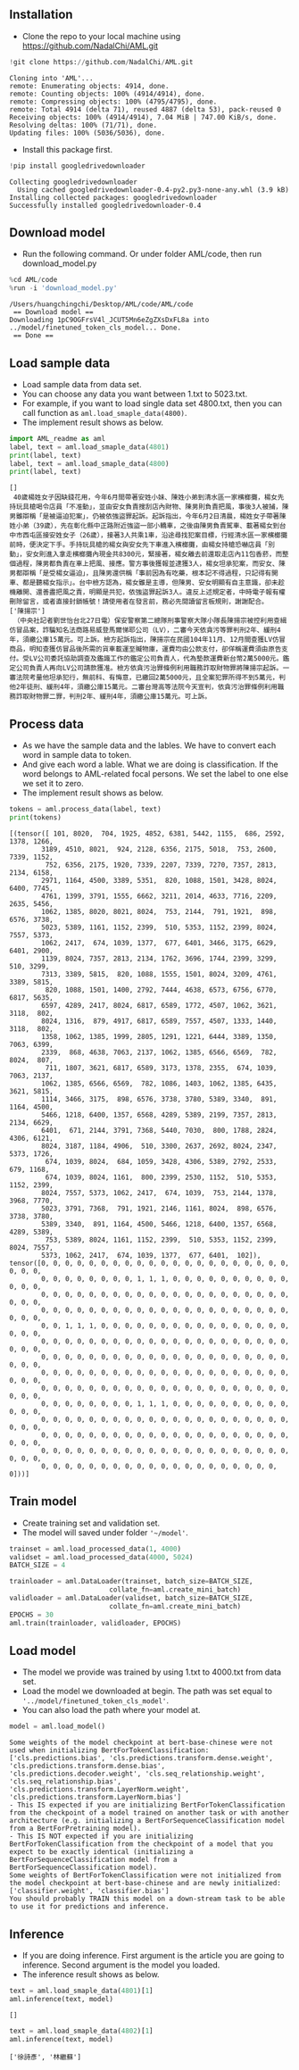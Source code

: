 ## Installation
* Clone the repo to your local machine using https://github.com/NadalChi/AML.git


```python
!git clone https://github.com/NadalChi/AML.git
```

    Cloning into 'AML'...
    remote: Enumerating objects: 4914, done.
    remote: Counting objects: 100% (4914/4914), done.
    remote: Compressing objects: 100% (4795/4795), done.
    remote: Total 4914 (delta 71), reused 4887 (delta 53), pack-reused 0
    Receiving objects: 100% (4914/4914), 7.04 MiB | 747.00 KiB/s, done.
    Resolving deltas: 100% (71/71), done.
    Updating files: 100% (5036/5036), done.


- Install this package first.


```python
!pip install googledrivedownloader
```

    Collecting googledrivedownloader
      Using cached googledrivedownloader-0.4-py2.py3-none-any.whl (3.9 kB)
    Installing collected packages: googledrivedownloader
    Successfully installed googledrivedownloader-0.4


## Download model

* Run the following command. Or under folder AML/code, then run download_model.py


```python
%cd AML/code
%run -i 'download_model.py'
```

    /Users/huangchingchi/Desktop/AML/code/AML/code
     == Download model == 
    Downloading 1pC9OGFrsV4l_JCUT5Mn6eZgZXsDxFL8a into ../model/finetuned_token_cls_model... Done.
     == Done == 


## Load sample data
* Load sample data from data set.  
* You can choose any data you want between 1.txt to 5023.txt.  
* For example, if you want to load single data set 4800.txt, then you can call function as `aml.load_smaple_data(4800)`.  
* The implement result shows as below.


```python
import AML_readme as aml
label, text = aml.load_smaple_data(4801)
print(label, text)
label, text = aml.load_smaple_data(4800)
print(label, text)
```

    []
     40歲楊姓女子因缺錢花用，今年6月間帶著安姓小妹、陳姓小弟到清水區一家檳榔攤，楊女先持玩具槍喝令店員「不准動」，並由安女負責搜刮店內財物、陳男則負責把風，事後3人被捕，陳男雖辯稱「是被逼迫犯案」，仍被依強盜罪起訴。起訴指出，今年6月2日清晨，楊姓女子帶著陳姓小弟（39歲），先在彰化縣中正路附近強盜一部小轎車，之後由陳男負責駕車、載著楊女到台中市西屯區接安姓女子（26歲），接著3人共乘1車，沿途尋找犯案目標，行經清水區一家檳榔攤前時，便決定下手。手持玩具槍的楊女與安女先下車進入檳榔攤，由楊女持槍恐嚇店員「別動」，安女則進入拿走檳榔攤內現金共8300元，緊接著，楊女離去前還取走店內11包香菸，而整個過程，陳男都負責在車上把風、接應。警方事後獲報並逮獲3人，楊女坦承犯案，而安女、陳男都辯稱「是受楊女逼迫」，且陳男還供稱「事前因為有吃藥，根本記不得過程，只記得有開車、都是聽楊女指示」。台中檢方認為，楊女雖是主導，但陳男、安女明顯有自主意識，卻未趁機離開、還善盡把風之責，明顯是共犯，依強盜罪起訴3人。違反上述規定者，中時電子報有權刪除留言，或者直接封鎖帳號！請使用者在發言前，務必先閱讀留言板規則，謝謝配合。
    ['陳揚宗']
     （中央社記者劉世怡台北27日電）保安警察第二總隊刑事警察大隊小隊長陳揚宗被控利用查緝仿冒品案，詐騙知名法商路易威登馬爾悌耶公司（LV），二審今天依貪污等罪判刑2年、緩刑4年，須繳公庫15萬元。可上訴。檢方起訴指出，陳揚宗在民國104年11月、12月間查獲LV仿冒商品，明知查獲仿冒品後所需的貨車載運至贓物庫，運費均由公款支付，卻佯稱運費須由原告支付。受LV公司委託協助調查及鑑識工作的鑑定公司負責人，代為墊款運費新台幣2萬5000元。鑑定公司負責人再向LV公司請款獲准。檢方依貪污治罪條例利用職務詐取財物罪將陳揚宗起訴。一審法院考量他坦承犯行，無前科、有悔意，已繳回2萬5000元，且全案犯罪所得不到5萬元，判他2年徒刑、緩刑4年，須繳公庫15萬元。二審台灣高等法院今天宣判，依貪污治罪條例利用職務詐取財物罪二罪，判刑2年、緩刑4年，須繳公庫15萬元。可上訴。


## Process data
* As we have the sample data and the lables. We have to convert each word in sample data to token.  
* And give each word a lable. What we are doing is classification. If the word belongs to AML-related focal persons. We set the label to one else we set it to zero.  
* The implement result shows as below.


```python
tokens = aml.process_data(label, text)
print(tokens)
```

    [(tensor([ 101, 8020,  704, 1925, 4852, 6381, 5442, 1155,  686, 2592, 1378, 1266,
            3189, 4510, 8021,  924, 2128, 6356, 2175, 5018,  753, 2600, 7339, 1152,
             752, 6356, 2175, 1920, 7339, 2207, 7339, 7270, 7357, 2813, 2134, 6158,
            2971, 1164, 4500, 3389, 5351,  820, 1088, 1501, 3428, 8024, 6400, 7745,
            4761, 1399, 3791, 1555, 6662, 3211, 2014, 4633, 7716, 2209, 2635, 5456,
            1062, 1385, 8020, 8021, 8024,  753, 2144,  791, 1921,  898, 6576, 3738,
            5023, 5389, 1161, 1152, 2399,  510, 5353, 1152, 2399, 8024, 7557, 5373,
            1062, 2417,  674, 1039, 1377,  677, 6401, 3466, 3175, 6629, 6401, 2900,
            1139, 8024, 7357, 2813, 2134, 1762, 3696, 1744, 2399, 3299,  510, 3299,
            7313, 3389, 5815,  820, 1088, 1555, 1501, 8024, 3209, 4761, 3389, 5815,
             820, 1088, 1501, 1400, 2792, 7444, 4638, 6573, 6756, 6770, 6817, 5635,
            6597, 4289, 2417, 8024, 6817, 6589, 1772, 4507, 1062, 3621, 3118,  802,
            8024, 1316,  879, 4917, 6817, 6589, 7557, 4507, 1333, 1440, 3118,  802,
            1358, 1062, 1385, 1999, 2805, 1291, 1221, 6444, 3389, 1350, 7063, 6399,
            2339,  868, 4638, 7063, 2137, 1062, 1385, 6566, 6569,  782, 8024,  807,
             711, 1807, 3621, 6817, 6589, 3173, 1378, 2355,  674, 1039, 7063, 2137,
            1062, 1385, 6566, 6569,  782, 1086, 1403, 1062, 1385, 6435, 3621, 5815,
            1114, 3466, 3175,  898, 6576, 3738, 3780, 5389, 3340,  891, 1164, 4500,
            5466, 1218, 6400, 1357, 6568, 4289, 5389, 2199, 7357, 2813, 2134, 6629,
            6401,  671, 2144, 3791, 7368, 5440, 7030,  800, 1788, 2824, 4306, 6121,
            8024, 3187, 1184, 4906,  510, 3300, 2637, 2692, 8024, 2347, 5373, 1726,
             674, 1039, 8024,  684, 1059, 3428, 4306, 5389, 2792, 2533,  679, 1168,
             674, 1039, 8024, 1161,  800, 2399, 2530, 1152,  510, 5353, 1152, 2399,
            8024, 7557, 5373, 1062, 2417,  674, 1039,  753, 2144, 1378, 3968, 7770,
            5023, 3791, 7368,  791, 1921, 2146, 1161, 8024,  898, 6576, 3738, 3780,
            5389, 3340,  891, 1164, 4500, 5466, 1218, 6400, 1357, 6568, 4289, 5389,
             753, 5389, 8024, 1161, 1152, 2399,  510, 5353, 1152, 2399, 8024, 7557,
            5373, 1062, 2417,  674, 1039, 1377,  677, 6401,  102]), tensor([0, 0, 0, 0, 0, 0, 0, 0, 0, 0, 0, 0, 0, 0, 0, 0, 0, 0, 0, 0, 0, 0, 0, 0,
            0, 0, 0, 0, 0, 0, 0, 0, 1, 1, 1, 0, 0, 0, 0, 0, 0, 0, 0, 0, 0, 0, 0, 0,
            0, 0, 0, 0, 0, 0, 0, 0, 0, 0, 0, 0, 0, 0, 0, 0, 0, 0, 0, 0, 0, 0, 0, 0,
            0, 0, 0, 0, 0, 0, 0, 0, 0, 0, 0, 0, 0, 0, 0, 0, 0, 0, 0, 0, 0, 0, 0, 0,
            0, 0, 1, 1, 1, 0, 0, 0, 0, 0, 0, 0, 0, 0, 0, 0, 0, 0, 0, 0, 0, 0, 0, 0,
            0, 0, 0, 0, 0, 0, 0, 0, 0, 0, 0, 0, 0, 0, 0, 0, 0, 0, 0, 0, 0, 0, 0, 0,
            0, 0, 0, 0, 0, 0, 0, 0, 0, 0, 0, 0, 0, 0, 0, 0, 0, 0, 0, 0, 0, 0, 0, 0,
            0, 0, 0, 0, 0, 0, 0, 0, 0, 0, 0, 0, 0, 0, 0, 0, 0, 0, 0, 0, 0, 0, 0, 0,
            0, 0, 0, 0, 0, 0, 0, 0, 0, 0, 0, 0, 0, 0, 0, 0, 0, 0, 0, 0, 0, 0, 0, 0,
            0, 0, 0, 0, 0, 0, 0, 0, 1, 1, 1, 0, 0, 0, 0, 0, 0, 0, 0, 0, 0, 0, 0, 0,
            0, 0, 0, 0, 0, 0, 0, 0, 0, 0, 0, 0, 0, 0, 0, 0, 0, 0, 0, 0, 0, 0, 0, 0,
            0, 0, 0, 0, 0, 0, 0, 0, 0, 0, 0, 0, 0, 0, 0, 0, 0, 0, 0, 0, 0, 0, 0, 0,
            0, 0, 0, 0, 0, 0, 0, 0, 0, 0, 0, 0, 0, 0, 0, 0, 0, 0, 0, 0, 0, 0, 0, 0,
            0, 0, 0, 0, 0, 0, 0, 0, 0, 0, 0, 0, 0, 0, 0, 0, 0, 0, 0, 0, 0]))]


## Train model
* Create training set and validation set.  
* The model will saved under folder `'~/model'`.


```python
trainset = aml.load_processed_data(1, 4000)
validset = aml.load_processed_data(4000, 5024)
BATCH_SIZE = 4

trainloader = aml.DataLoader(trainset, batch_size=BATCH_SIZE, 
                         collate_fn=aml.create_mini_batch)
validloader = aml.DataLoader(validset, batch_size=BATCH_SIZE, 
                         collate_fn=aml.create_mini_batch)
EPOCHS = 30
aml.train(trainloader, validloader, EPOCHS)
```

## Load model
* The model we provide was trained by using 1.txt to 4000.txt from data set.  
* Load the model we downloaded at begin. The path was set equal to `'../model/finetuned_token_cls_model'`.  
* You can also load the path where your model at.  


```python
model = aml.load_model()
```

    Some weights of the model checkpoint at bert-base-chinese were not used when initializing BertForTokenClassification: ['cls.predictions.bias', 'cls.predictions.transform.dense.weight', 'cls.predictions.transform.dense.bias', 'cls.predictions.decoder.weight', 'cls.seq_relationship.weight', 'cls.seq_relationship.bias', 'cls.predictions.transform.LayerNorm.weight', 'cls.predictions.transform.LayerNorm.bias']
    - This IS expected if you are initializing BertForTokenClassification from the checkpoint of a model trained on another task or with another architecture (e.g. initializing a BertForSequenceClassification model from a BertForPretraining model).
    - This IS NOT expected if you are initializing BertForTokenClassification from the checkpoint of a model that you expect to be exactly identical (initializing a BertForSequenceClassification model from a BertForSequenceClassification model).
    Some weights of BertForTokenClassification were not initialized from the model checkpoint at bert-base-chinese and are newly initialized: ['classifier.weight', 'classifier.bias']
    You should probably TRAIN this model on a down-stream task to be able to use it for predictions and inference.


## Inference
* If you are doing inference. First argument is the article you are going to inference. Second argument is the model you loaded.  
* The inference result shows as below.


```python
text = aml.load_smaple_data(4801)[1]
aml.inference(text, model)
```




    []




```python
text = aml.load_smaple_data(4802)[1]
aml.inference(text, model)
```




    ['徐詩彥', '林繼蘇']


